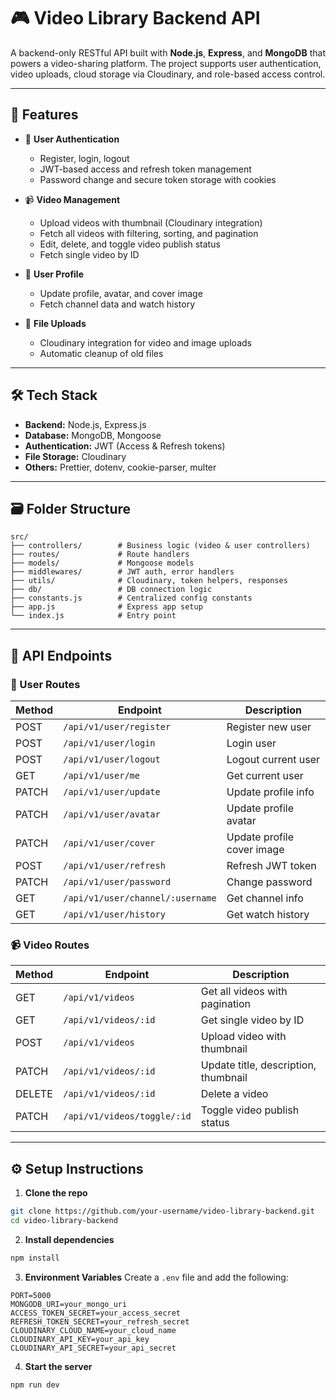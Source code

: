 # 🎮 Video Library Backend API

A backend-only RESTful API built with **Node.js**, **Express**, and **MongoDB** that powers a video-sharing platform. The project supports user authentication, video uploads, cloud storage via Cloudinary, and role-based access control.

---

## 🚀 Features

- 🔐 **User Authentication**
  - Register, login, logout
  - JWT-based access and refresh token management
  - Password change and secure token storage with cookies

- 📹 **Video Management**
  - Upload videos with thumbnail (Cloudinary integration)
  - Fetch all videos with filtering, sorting, and pagination
  - Edit, delete, and toggle video publish status
  - Fetch single video by ID

- 👤 **User Profile**
  - Update profile, avatar, and cover image
  - Fetch channel data and watch history

- 📁 **File Uploads**
  - Cloudinary integration for video and image uploads
  - Automatic cleanup of old files

---

## 🛠️ Tech Stack

- **Backend:** Node.js, Express.js
- **Database:** MongoDB, Mongoose
- **Authentication:** JWT (Access & Refresh tokens)
- **File Storage:** Cloudinary
- **Others:** Prettier, dotenv, cookie-parser, multer

---

## 🗃️ Folder Structure

```
src/
├── controllers/        # Business logic (video & user controllers)
├── routes/             # Route handlers
├── models/             # Mongoose models
├── middlewares/        # JWT auth, error handlers
├── utils/              # Cloudinary, token helpers, responses
├── db/                 # DB connection logic
├── constants.js        # Centralized config constants
├── app.js              # Express app setup
└── index.js            # Entry point
```

---

## 🔑 API Endpoints

### 🧑 User Routes

| Method | Endpoint                 | Description                    |
|--------|--------------------------|--------------------------------|
| POST   | `/api/v1/user/register`  | Register new user              |
| POST   | `/api/v1/user/login`     | Login user                     |
| POST   | `/api/v1/user/logout`    | Logout current user            |
| GET    | `/api/v1/user/me`        | Get current user               |
| PATCH  | `/api/v1/user/update`    | Update profile info            |
| PATCH  | `/api/v1/user/avatar`    | Update profile avatar          |
| PATCH  | `/api/v1/user/cover`     | Update profile cover image     |
| POST   | `/api/v1/user/refresh`   | Refresh JWT token              |
| PATCH  | `/api/v1/user/password`  | Change password                |
| GET    | `/api/v1/user/channel/:username` | Get channel info         |
| GET    | `/api/v1/user/history`   | Get watch history              |

### 📹 Video Routes

| Method | Endpoint                 | Description                          |
|--------|--------------------------|--------------------------------------|
| GET    | `/api/v1/videos`         | Get all videos with pagination       |
| GET    | `/api/v1/videos/:id`     | Get single video by ID               |
| POST   | `/api/v1/videos`         | Upload video with thumbnail          |
| PATCH  | `/api/v1/videos/:id`     | Update title, description, thumbnail |
| DELETE | `/api/v1/videos/:id`     | Delete a video                       |
| PATCH  | `/api/v1/videos/toggle/:id` | Toggle video publish status      |

---

## ⚙️ Setup Instructions

1. **Clone the repo**
```bash
git clone https://github.com/your-username/video-library-backend.git
cd video-library-backend
```

2. **Install dependencies**
```bash
npm install
```

3. **Environment Variables**
Create a `.env` file and add the following:
```env
PORT=5000
MONGODB_URI=your_mongo_uri
ACCESS_TOKEN_SECRET=your_access_secret
REFRESH_TOKEN_SECRET=your_refresh_secret
CLOUDINARY_CLOUD_NAME=your_cloud_name
CLOUDINARY_API_KEY=your_api_key
CLOUDINARY_API_SECRET=your_api_secret
```

4. **Start the server**
```bash
npm run dev
```



